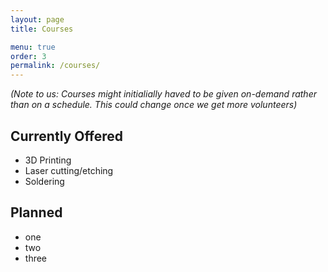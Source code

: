 ```yaml
---
layout: page
title: Courses

menu: true
order: 3
permalink: /courses/
---
```


*(Note to us:  Courses might initialially haved to be given on-demand rather than on a schedule.  This could change once we get more volunteers)*

## Currently Offered

* 3D Printing
* Laser cutting/etching
* Soldering

## Planned

* one
* two
* three